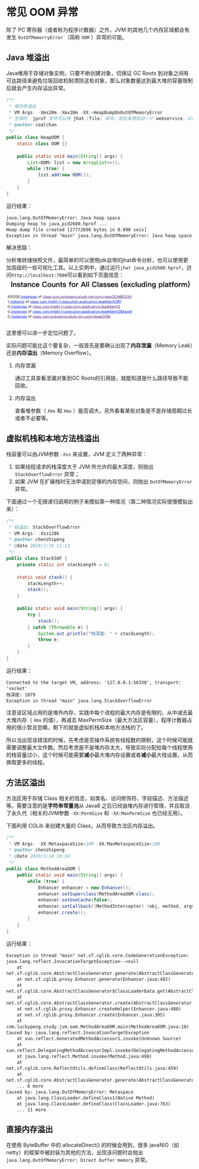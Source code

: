 # 常见 OOM 异常

除了 PC 寄存器（或者称为程序计数器）之外，JVM 的其他几个内存区域都会有发生 `OutOfMemorryError` （简称 `OOM` ）异常的可能。

## Java 堆溢出

Java堆用于存储对象实例，只要不断创建对象，切保证 GC Roots 到对象之间有可达路径来避免垃圾回收机制清除这些对象，那么对象数量达到最大堆的容量限制后就会产生内存溢出异常。

```java
/**
 * 堆内存溢出
 * VM Args: -Xms20m -Xmx20m -XX:+HeapDumpOnOutOfMemoryError
 * 生成的 .jprof 文件可以用 jhat [file] 命令，会在本地启动一个 webservice，以便进一步定位问题
 * @author coalchan
 */
public class HeapOOM {
    static class OOM {}

    public static void main(String[] args) {
        List<OOM> list = new ArrayList<>();
        while (true) {
            list.add(new OOM());
        }
    }
}
```

运行结果：

```
java.lang.OutOfMemoryError: Java heap space
Dumping heap to java_pid2680.hprof ...
Heap dump file created [27772696 bytes in 0.090 secs]
Exception in thread "main" java.lang.OutOfMemoryError: Java heap space
```

解决思路：

分析堆转储快照文件，最简单的可以使用jdk自带的jhat命令分析，也可以使用更加高级的一些可视化工具。以上实例中，通过运行`jhat java_pid2680.hprof`，访问`http://localhost:7000`可以看到如下页面信息：
![](../../img/java/jvm/jvm-heap-jhat.png)

这里便可以进一步定位问题了。

实际问题可能比这个要复杂，一般首先是要确认出现了**内存泄漏**（Memory Leak）还是**内存溢出**（Memory Overflow）。

1. 内存泄漏

   通过工具查看泄漏对象到GC Roots的引用链，就能知道是什么路径导致不能回收。

2. 内存溢出

   查看堆参数（ `Xms` 和 `Xmx` ）能否调大，另外看看某些对象是不是存储周期过长或者不必要等。

## 虚拟机栈和本地方法栈溢出

栈容量可以由JVM参数 `-Xss` 来设置，JVM 定义了两种异常：

1. 如果线程请求的栈深度大于 JVM 所允许的最大深度，则抛出 `StackOverflowError` 异常；
2. 如果 JVM 在扩展栈时无法申请到足够的内存空间，则抛出 `OutOfMemoryError` 异常。

下面通过一个无限递归调用的例子来模拟第一种情况（第二种情况实际很慢模拟出来）：

```java
/**
 * 栈溢出: StackOverflowError
 * VM Args: -Xss128k
 * @author chenzhipeng
 * @date 2019/1/18 11:13
 */
public class StackSOF {
    private static int stackLength = 0;

    static void stack() {
        stackLength++;
        stack();
    }

    public static void main(String[] args) {
        try {
            stack();
        } catch (Throwable e) {
            System.out.println("栈深度: " + stackLength);
            throw e;
        }
    }
}
```

运行结果：

```
Connected to the target VM, address: '127.0.0.1:56330', transport: 'socket'
栈深度: 1079
Exception in thread "main" java.lang.StackOverflowError
```

注意该区域占用的是堆外内存，实践中每个进程的最大内存是有限的，从中减去最大堆内存（ `Xmx` 的值），再减去 MaxPermSize（最大方法区容量），程序计数器占用的很小暂且忽略，剩下的就是虚拟机栈和本地方法栈的了。

所以当出现该错误的时候，先考虑是否操作系统有线程数的限制，这个时候可能就需要调整最大文件数。然后考虑是不是堆内存太大，导致实际分配给每个线程使用的栈容量过小，这个时候可能需要**减小**最大堆内存设置或者**减小**最大栈设置，从而换取更多的线程。

## 方法区溢出

方法区用于存储 Class 相关的信息，如类名、访问修饰符、字段描述、方法描述等。需要注意的是**字符串常量池**从 Java8 之后已经由堆内存进行管理，并且取消了永久代（相关的JVM参数 `-XX:PermSize` 和 `-XX:MaxPermSize` 也已经无用）。

下面利用 CGLib 来创建大量的 Class，从而导致方法区内存溢出。

```java
/**
 * VM Args: -XX:MetaspaceSize=10M -XX:MaxMetaspaceSize=10M
 * @author chenzhipeng
 * @date 2019/1/18 18:24
 */
public class MethodAreaOOM {
    public static void main(String[] args) {
        while (true) {
            Enhancer enhancer = new Enhancer();
            enhancer.setSuperclass(MethodAreaOOM.class);
            enhancer.setUseCache(false);
            enhancer.setCallback((MethodInterceptor) (obj, method, args1, proxy) -> proxy.invoke(obj, args1));
            enhancer.create();
        }
    }
}
```

运行结果：

```
Exception in thread "main" net.sf.cglib.core.CodeGenerationException: java.lang.reflect.InvocationTargetException-->null
	at net.sf.cglib.core.AbstractClassGenerator.generate(AbstractClassGenerator.java:345)
	at net.sf.cglib.proxy.Enhancer.generate(Enhancer.java:492)
	at net.sf.cglib.core.AbstractClassGenerator$ClassLoaderData.get(AbstractClassGenerator.java:114)
	at net.sf.cglib.core.AbstractClassGenerator.create(AbstractClassGenerator.java:291)
	at net.sf.cglib.proxy.Enhancer.createHelper(Enhancer.java:480)
	at net.sf.cglib.proxy.Enhancer.create(Enhancer.java:305)
	at com.luckypeng.study.jvm.oom.MethodAreaOOM.main(MethodAreaOOM.java:18)
Caused by: java.lang.reflect.InvocationTargetException
	at sun.reflect.GeneratedMethodAccessor1.invoke(Unknown Source)
	at sun.reflect.DelegatingMethodAccessorImpl.invoke(DelegatingMethodAccessorImpl.java:43)
	at java.lang.reflect.Method.invoke(Method.java:498)
	at net.sf.cglib.core.ReflectUtils.defineClass(ReflectUtils.java:459)
	at net.sf.cglib.core.AbstractClassGenerator.generate(AbstractClassGenerator.java:336)
	... 6 more
Caused by: java.lang.OutOfMemoryError: Metaspace
	at java.lang.ClassLoader.defineClass1(Native Method)
	at java.lang.ClassLoader.defineClass(ClassLoader.java:763)
	... 11 more
```

 ## 直接内存溢出

在使用 ByteBuffer 中的 allocateDirect() 的时候会用到，很多 javaNIO（如 netty）的框架中被封装为其他的方法，出现该问题时会抛出 `java.lang.OutOfMemoryError: Direct buffer memory` 异常。